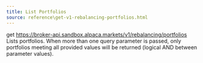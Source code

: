 ```yaml
---
title: List Portfolios
source: reference\get-v1-rebalancing-portfolios.html
---
```


get https://broker-api.sandbox.alpaca.markets/v1/rebalancing/portfolios
Lists portfolios.
When more than one query parameter is passed, only portfolios meeting all provided values will be returned (logical AND between parameter values).
